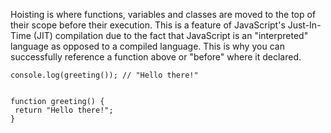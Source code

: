 Hoisting is where functions, variables and classes are moved to the top of their scope before their execution.  This is a feature of JavaScript's Just-In-Time (JIT) compilation due to the fact that JavaScript is an "interpreted" language as opposed to a compiled language. This is why you can successfully reference a function above or "before" where it declared.


```JS
console.log(greeting()); // "Hello there!"


function greeting() {
 return "Hello there!";
}
```

